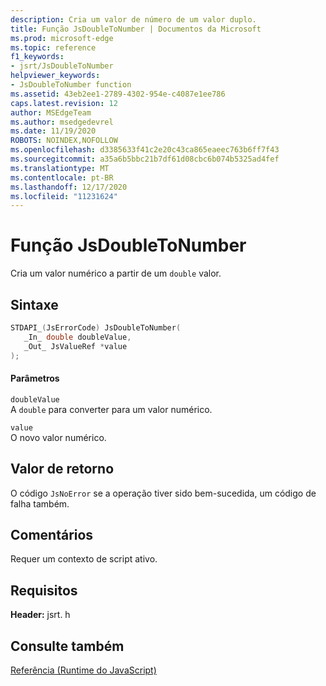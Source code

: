 ```yaml
---
description: Cria um valor de número de um valor duplo.
title: Função JsDoubleToNumber | Documentos da Microsoft
ms.prod: microsoft-edge
ms.topic: reference
f1_keywords:
- jsrt/JsDoubleToNumber
helpviewer_keywords:
- JsDoubleToNumber function
ms.assetid: 43eb2ee1-2789-4302-954e-c4087e1ee786
caps.latest.revision: 12
author: MSEdgeTeam
ms.author: msedgedevrel
ms.date: 11/19/2020
ROBOTS: NOINDEX,NOFOLLOW
ms.openlocfilehash: d3385633f41c2e20c43ca865eaeec763b6ff7f43
ms.sourcegitcommit: a35a6b5bbc21b7df61d08cbc6b074b5325ad4fef
ms.translationtype: MT
ms.contentlocale: pt-BR
ms.lasthandoff: 12/17/2020
ms.locfileid: "11231624"
---
```

# Função JsDoubleToNumber

Cria um valor numérico a partir de um `double` valor.  
  
## Sintaxe  
  
```cpp  
STDAPI_(JsErrorCode) JsDoubleToNumber(  
   _In_ double doubleValue,  
   _Out_ JsValueRef *value  
);  
```  
  
#### Parâmetros  
 `doubleValue`  
 A `double` para converter para um valor numérico.  
  
 `value`  
 O novo valor numérico.  
  
## Valor de retorno  
 O código `JsNoError` se a operação tiver sido bem-sucedida, um código de falha também.  
  
## Comentários  
 Requer um contexto de script ativo.  
  
## Requisitos  
 **Header:** jsrt. h  
  
## Consulte também  
 [Referência (Runtime do JavaScript)](../chakra-hosting/reference-javascript-runtime.md)
